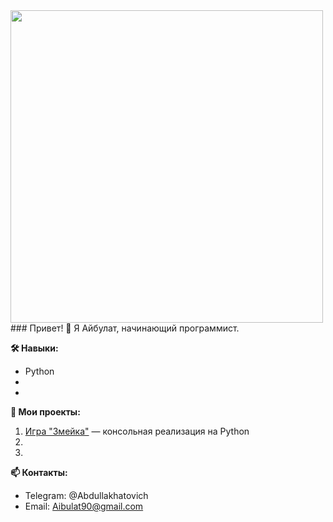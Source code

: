 <img src="https://via.placeholder.com/800x200.png?text=Code+Explore+Build" width="500">
### Привет! 👋 Я Айбулат, начинающий программист.

**🛠️ Навыки:**  
- Python
-  
-   

**🚀 Мои проекты:**  
1.  [Игра "Змейка"](https://github.com/Baizigitov/Snake.git) — консольная реализация на Python
2.   
3.  

**📫 Контакты:**  
- Telegram: @Abdullakhatovich
- Email: Aibulat90@gmail.com  
